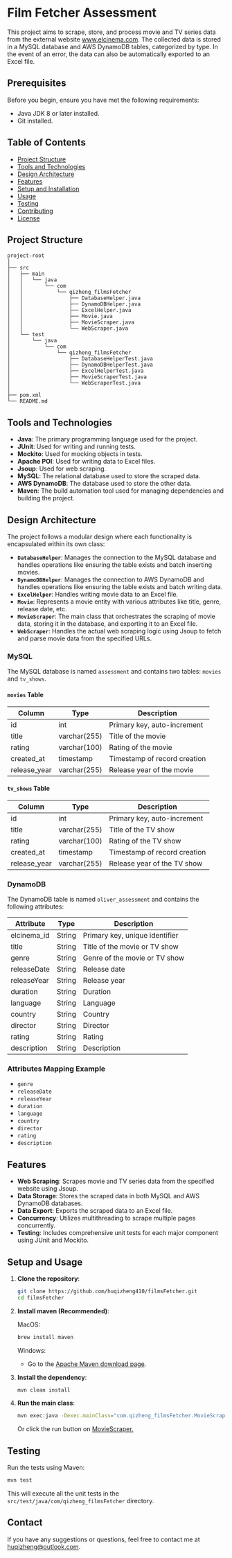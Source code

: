 
# Film Fetcher Assessment

This project aims to scrape, store, and process movie and TV series data 
from the external website www.elcinema.com. The collected data is stored 
in a MySQL database and AWS DynamoDB tables, categorized by type. In the 
event of an error, the data can also be automatically exported to an Excel file.

## Prerequisites

Before you begin, ensure you have met the following requirements:
- Java JDK 8 or later installed.
- Git installed.

## Table of Contents

- [Project Structure](#project-structure)
- [Tools and Technologies](#tools-and-technologies)
- [Design Architecture](#design-architecture)
- [Features](#features)
- [Setup and Installation](#setup-and-installation)
- [Usage](#usage)
- [Testing](#testing)
- [Contributing](#contributing)
- [License](#license)

## Project Structure

```
project-root
│
├── src
│   ├── main
│   │   └── java
│   │       └── com
│   │           └── qizheng_filmsFetcher
│   │               ├── DatabaseHelper.java
│   │               ├── DynamoDBHelper.java
│   │               ├── ExcelHelper.java
│   │               ├── Movie.java
│   │               ├── MovieScraper.java
│   │               └── WebScraper.java
│   └── test
│       └── java
│           └── com
│               └── qizheng_filmsFetcher
│                   ├── DatabaseHelperTest.java
│                   ├── DynamoDBHelperTest.java
│                   ├── ExcelHelperTest.java
│                   ├── MovieScraperTest.java
│                   └── WebScraperTest.java
│
├── pom.xml
└── README.md
```

## Tools and Technologies

- **Java**: The primary programming language used for the project.
- **JUnit**: Used for writing and running tests.
- **Mockito**: Used for mocking objects in tests.
- **Apache POI**: Used for writing data to Excel files.
- **Jsoup**: Used for web scraping.
- **MySQL**: The relational database used to store the scraped data.
- **AWS DynamoDB**: The database used to store the other data.
- **Maven**: The build automation tool used for managing dependencies and building the project.

## Design Architecture

The project follows a modular design where each functionality is encapsulated within its own class:

- **`DatabaseHelper`**: Manages the connection to the MySQL database and handles operations like ensuring the table exists and batch inserting movies.
- **`DynamoDBHelper`**: Manages the connection to AWS DynamoDB and handles operations like ensuring the table exists and batch writing data.
- **`ExcelHelper`**: Handles writing movie data to an Excel file.
- **`Movie`**: Represents a movie entity with various attributes like title, genre, release date, etc.
- **`MovieScraper`**: The main class that orchestrates the scraping of movie data, storing it in the database, and exporting it to an Excel file.
- **`WebScraper`**: Handles the actual web scraping logic using Jsoup to fetch and parse movie data from the specified URLs.

### MySQL

The MySQL database is named `assessment` and contains two tables: `movies` and `tv_shows`.

#### `movies` Table

| Column        | Type         | Description                    |
|---------------|--------------|--------------------------------|
| id            | int          | Primary key, auto-increment    |
| title         | varchar(255) | Title of the movie             |
| rating        | varchar(100) | Rating of the movie            |
| created_at    | timestamp    | Timestamp of record creation   |
| release_year  | varchar(255) | Release year of the movie      |

#### `tv_shows` Table

| Column        | Type         | Description                    |
|---------------|--------------|--------------------------------|
| id            | int          | Primary key, auto-increment    |
| title         | varchar(255) | Title of the TV show           |
| rating        | varchar(100) | Rating of the TV show          |
| created_at    | timestamp    | Timestamp of record creation   |
| release_year  | varchar(255) | Release year of the TV show    |

### DynamoDB

The DynamoDB table is named `oliver_assessment` and contains the following attributes:

| Attribute     | Type   | Description                       |
|---------------|--------|-----------------------------------|
| elcinema_id   | String | Primary key, unique identifier    |
| title         | String | Title of the movie or TV show     |
| genre         | String | Genre of the movie or TV show     |
| releaseDate   | String | Release date                      |
| releaseYear   | String | Release year                      |
| duration      | String | Duration                          |
| language      | String | Language                          |
| country       | String | Country                           |
| director      | String | Director                          |
| rating        | String | Rating                            |
| description   | String | Description                       |

### Attributes Mapping Example

- `genre`
- `releaseDate`
- `releaseYear`
- `duration`
- `language`
- `country`
- `director`
- `rating`
- `description`

## Features

- **Web Scraping**: Scrapes movie and TV series data from the specified website using Jsoup.
- **Data Storage**: Stores the scraped data in both MySQL and AWS DynamoDB databases.
- **Data Export**: Exports the scraped data to an Excel file.
- **Concurrency**: Utilizes multithreading to scrape multiple pages concurrently.
- **Testing**: Includes comprehensive unit tests for each major component using JUnit and Mockito.

## Setup and Usage

1. **Clone the repository**:
    ```sh
    git clone https://github.com/huqizheng410/filmsFetcher.git
    cd filmsFetcher
    ```

2. **Install maven (Recommended)**:
   
   MacOS: 
    ```sh
    brew install maven
    ```
   
   Windows: 
   - Go to the [Apache Maven download page](https://maven.apache.org/download.cgi).


3. **Install the dependency**:
    ```sh
    mvn clean install
    ```

3. **Run the main class**:
    ```sh
    mvn exec:java -Dexec.mainClass="com.qizheng_filmsFetcher.MovieScraper"
    ```
   Or click the run button on [MovieScraper.](./src/main/java/com/qizheng_filmsFetcher/MovieScraper.java)

## Testing

Run the tests using Maven:

```sh
mvn test
```

This will execute all the unit tests in the `src/test/java/com/qizheng_filmsFetcher` directory.

## Contact

If you have any suggestions or questions, feel free to contact me at [huqizheng@outlook.com](mailto:huqizheng@outlook.com).